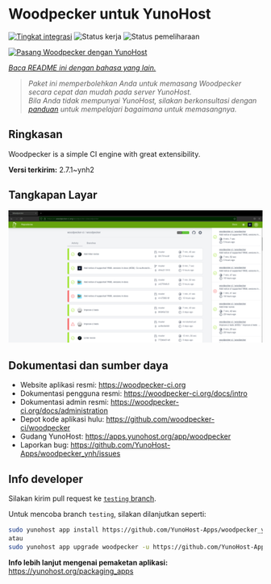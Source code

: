 <!--
N.B.: README ini dibuat secara otomatis oleh <https://github.com/YunoHost/apps/tree/master/tools/readme_generator>
Ini TIDAK boleh diedit dengan tangan.
-->

# Woodpecker untuk YunoHost

[![Tingkat integrasi](https://dash.yunohost.org/integration/woodpecker.svg)](https://ci-apps.yunohost.org/ci/apps/woodpecker/) ![Status kerja](https://ci-apps.yunohost.org/ci/badges/woodpecker.status.svg) ![Status pemeliharaan](https://ci-apps.yunohost.org/ci/badges/woodpecker.maintain.svg)

[![Pasang Woodpecker dengan YunoHost](https://install-app.yunohost.org/install-with-yunohost.svg)](https://install-app.yunohost.org/?app=woodpecker)

*[Baca README ini dengan bahasa yang lain.](./ALL_README.md)*

> *Paket ini memperbolehkan Anda untuk memasang Woodpecker secara cepat dan mudah pada server YunoHost.*  
> *Bila Anda tidak mempunyai YunoHost, silakan berkonsultasi dengan [panduan](https://yunohost.org/install) untuk mempelajari bagaimana untuk memasangnya.*

## Ringkasan

Woodpecker is a simple CI engine with great extensibility.


**Versi terkirim:** 2.7.1~ynh2

## Tangkapan Layar

![Tangkapan Layar pada Woodpecker](./doc/screenshots/woodpecker.png)

## Dokumentasi dan sumber daya

- Website aplikasi resmi: <https://woodpecker-ci.org>
- Dokumentasi pengguna resmi: <https://woodpecker-ci.org/docs/intro>
- Dokumentasi admin resmi: <https://woodpecker-ci.org/docs/administration>
- Depot kode aplikasi hulu: <https://github.com/woodpecker-ci/woodpecker>
- Gudang YunoHost: <https://apps.yunohost.org/app/woodpecker>
- Laporkan bug: <https://github.com/YunoHost-Apps/woodpecker_ynh/issues>

## Info developer

Silakan kirim pull request ke [`testing` branch](https://github.com/YunoHost-Apps/woodpecker_ynh/tree/testing).

Untuk mencoba branch `testing`, silakan dilanjutkan seperti:

```bash
sudo yunohost app install https://github.com/YunoHost-Apps/woodpecker_ynh/tree/testing --debug
atau
sudo yunohost app upgrade woodpecker -u https://github.com/YunoHost-Apps/woodpecker_ynh/tree/testing --debug
```

**Info lebih lanjut mengenai pemaketan aplikasi:** <https://yunohost.org/packaging_apps>
